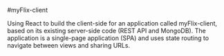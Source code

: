 #myFlix-client

Using React to build the client-side for an application called myFlix-client, based on its existing server-side code (REST API and MongoDB). The application is a single-page application (SPA) and uses state routing to navigate between views and sharing URLs.
